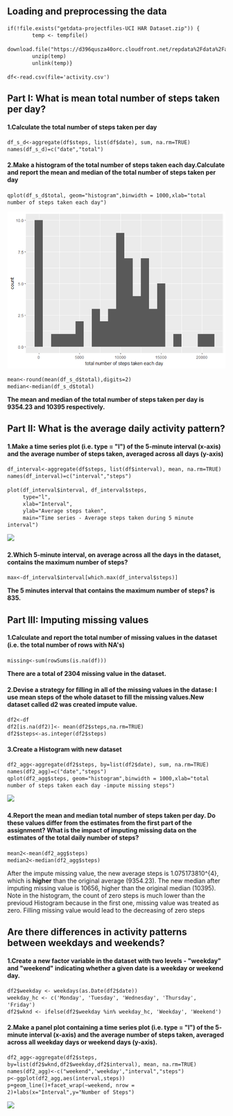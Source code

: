 Loading and preprocessing the data
----------------------------------

    if(!file.exists("getdata-projectfiles-UCI HAR Dataset.zip")) {
            temp <- tempfile()
            download.file("https://d396qusza40orc.cloudfront.net/repdata%2Fdata%2Factivity.zip",temp)
            unzip(temp)
            unlink(temp)}

    df<-read.csv(file='activity.csv')

Part I: What is mean total number of steps taken per day?
---------------------------------------------------------

#### 1.Calculate the total number of steps taken per day

    df_s_d<-aggregate(df$steps, list(df$date), sum, na.rm=TRUE)
    names(df_s_d)=c("date","total")

#### 2.Make a histogram of the total number of steps taken each day.Calculate and report the mean and median of the total number of steps taken per day

    qplot(df_s_d$total, geom="histogram",binwidth = 1000,xlab="total number of steps taken each day") 

![](figure-markdown_strict/hisgram-1.png)

    mean<-round(mean(df_s_d$total),digits=2)
    median<-median(df_s_d$total)

**The mean and median of the total number of steps taken per day is
9354.23 and 10395 respectively.**

Part II: What is the average daily activity pattern?
----------------------------------------------------

#### 1.Make a time series plot (i.e. type = "l") of the 5-minute interval (x-axis) and the average number of steps taken, averaged across all days (y-axis)

    df_interval<-aggregate(df$steps, list(df$interval), mean, na.rm=TRUE)
    names(df_interval)=c("interval","steps")

    plot(df_interval$interval, df_interval$steps, 
         type="l",
         xlab="Interval",
         ylab="Average steps taken",
         main="Time series - Average steps taken during 5 minute interval")

![](PA1_template_files/figure-markdown_strict/interval%20-1.png)

#### 2.Which 5-minute interval, on average across all the days in the dataset, contains the maximum number of steps?

    max<-df_interval$interval[which.max(df_interval$steps)]

**The 5 minutes interval that contains the maximum number of steps? is
835.**

Part III: Imputing missing values
---------------------------------

#### 1.Calculate and report the total number of missing values in the dataset (i.e. the total number of rows with NA's)

    missing<-sum(rowSums(is.na(df)))

**There are a total of 2304 missing value in the dataset.**

#### 2.Devise a strategy for filling in all of the missing values in the datase: I use mean steps of the whole dataset to fill the missing values.New dataset called d2 was created impute value.

    df2<-df
    df2[is.na(df2)]<- mean(df2$steps,na.rm=TRUE) 
    df2$steps<-as.integer(df2$steps)

#### 3.Create a Histogram with new dataset

    df2_agg<-aggregate(df2$steps, by=list(df2$date), sum, na.rm=TRUE)
    names(df2_agg)=c("date","steps")
    qplot(df2_agg$steps, geom="histogram",binwidth = 1000,xlab="total number of steps taken each day -impute missing steps") 

![](PA1_template_files/figure-markdown_strict/histogram_Nomissing-1.png)

#### 4.Report the mean and median total number of steps taken per day. Do these values differ from the estimates from the first part of the assignment? What is the impact of imputing missing data on the estimates of the total daily number of steps?

    mean2<-mean(df2_agg$steps)
    median2<-median(df2_agg$steps)

After the impute missing value, the new average steps is
1.075173810^{4}, which is **higher** than the original average
(9354.23). The new median after imputing missing value is 10656, higher
than the original median (10395). Note in the histogram, the count of
zero steps is much lower than the previoud Histogram because in the
first one, missing value was treated as zero. Filling missing value
would lead to the decreasing of zero steps

Are there differences in activity patterns between weekdays and weekends?
-------------------------------------------------------------------------

#### 1.Create a new factor variable in the dataset with two levels - "weekday" and "weekend" indicating whether a given date is a weekday or weekend day.

    df2$weekday <- weekdays(as.Date(df2$date))
    weekday_hc <- c('Monday', 'Tuesday', 'Wednesday', 'Thursday', 'Friday')
    df2$wknd <- ifelse(df2$weekday %in% weekday_hc, 'Weekday', 'Weekend')

#### 2.Make a panel plot containing a time series plot (i.e. type = "l") of the 5- minute interval (x-axis) and the average number of steps taken, averaged across all weekday days or weekend days (y-axis).

    df2_agg<-aggregate(df2$steps, by=list(df2$wknd,df2$weekday,df2$interval), mean, na.rm=TRUE)
    names(df2_agg)<-c("weekend",'weekday',"interval","steps")
    p<-ggplot(df2_agg,aes(interval,steps))
    p+geom_line()+facet_wrap(~weekend, nrow = 2)+labs(x="Interval",y="Number of Steps")

![](PA1_template_files/figure-markdown_strict/time%20series%20chart-1.png)

